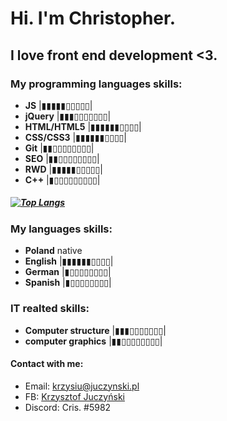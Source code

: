# Hi. I'm Christopher.
## I love front end development <3.
### My programming languages skills:
- **JS** |▮▮▮▮▮▯▯▯▯▯|
- **jQuery** |▮▮▮▯▯▯▯▯▯▯|
- **HTML/HTML5** |▮▮▮▮▮▮▯▯▯▯|
- **CSS/CSS3** |▮▮▮▮▮▮▯▯▯▯|
- **Git** |▮▮▯▯▯▯▯▯▯▯|
- **SEO** |▮▮▯▯▯▯▯▯▯▯|
- **RWD** |▮▮▮▮▮▯▯▯▯▯|
- **C++** |▮▯▯▯▯▯▯▯▯▯|
##### [![Top Langs](https://github-readme-stats.vercel.app/api/top-langs/?username=Cris281172&layout=compact)](https://github.com/anuraghazra/github-readme-stats)
### My languages skills:
- **Poland** native
- **English** |▮▮▮▮▮▮▯▯▯▯|
- **German** |▮▯▯▯▯▯▯▯▯|
- **Spanish** |▮▯▯▯▯▯▯▯▯|
### IT realted skills:
- **Computer structure** |▮▮▮▯▯▯▯▯▯▯|
- **computer graphics** |▮▮▯▯▯▯▯▯▯▯|

#### Contact with me:
- Email: krzysiu@juczynski.pl
- FB: [Krzysztof Juczyński](https://www.facebook.com/krzys.juczynski.1/)
- Discord: Cris. #5982



